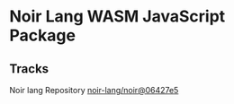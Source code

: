 # Noir Lang WASM JavaScript Package

## Tracks
Noir lang Repository [noir-lang/noir@06427e5](https://github.com/noir-lang/noir/tree/06427e5bccaa40b0eb0e3f30388a98dc25cf558f)